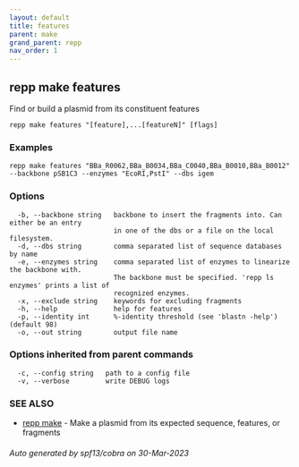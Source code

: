 ```yaml
---
layout: default
title: features
parent: make
grand_parent: repp
nav_order: 1
---
```

## repp make features

Find or build a plasmid from its constituent features

```
repp make features "[feature],...[featureN]" [flags]
```

### Examples

```
repp make features "BBa_R0062,BBa_B0034,BBa_C0040,BBa_B0010,BBa_B0012" --backbone pSB1C3 --enzymes "EcoRI,PstI" --dbs igem
```

### Options

```
  -b, --backbone string   backbone to insert the fragments into. Can either be an entry 
                          in one of the dbs or a file on the local filesystem.
  -d, --dbs string        comma separated list of sequence databases by name
  -e, --enzymes string    comma separated list of enzymes to linearize the backbone with.
                          The backbone must be specified. 'repp ls enzymes' prints a list of
                          recognized enzymes.
  -x, --exclude string    keywords for excluding fragments
  -h, --help              help for features
  -p, --identity int      %-identity threshold (see 'blastn -help') (default 98)
  -o, --out string        output file name
```

### Options inherited from parent commands

```
  -c, --config string   path to a config file
  -v, --verbose         write DEBUG logs
```

### SEE ALSO

* [repp make](repp_make)	 - Make a plasmid from its expected sequence, features, or fragments

###### Auto generated by spf13/cobra on 30-Mar-2023
